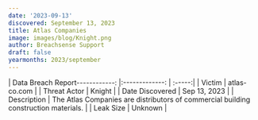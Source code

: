 ```yaml
---
date: '2023-09-13'
discovered: September 13, 2023
title: Atlas Companies
image: images/blog/Knight.png
author: Breachsense Support
draft: false
yearmonths: 2023/september
---
```


| Data Breach Report------------:     |:-------------:    | :-----:|
| Victim      | atlas-co.com      | 
| Threat Actor      | Knight      | 
| Date Discovered      | Sep 13, 2023      | 
| Description      | The Atlas Companies are distributors of commercial building construction materials.      | 
| Leak Size      | Unknown      | 

